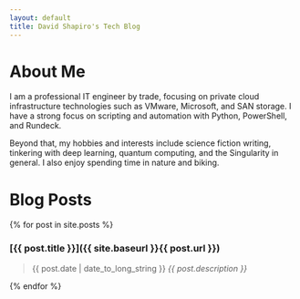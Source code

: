 ```yaml
---
layout: default
title: David Shapiro's Tech Blog
---
```


# About Me

I am a professional IT engineer by trade, focusing on private cloud infrastructure technologies such as VMware, Microsoft, and SAN storage. I have a strong focus on scripting and automation with Python, PowerShell, and Rundeck. 

Beyond that, my hobbies and interests include science fiction writing, tinkering with deep learning, quantum computing, and the Singularity in general. I also enjoy spending time in nature and biking. 

# Blog Posts

{% for post in site.posts %}

### [{{ post.title }}]({{ site.baseurl }}{{ post.url }})
> {{ post.date | date_to_long_string }}
> *{{ post.description }}*

{% endfor %}
